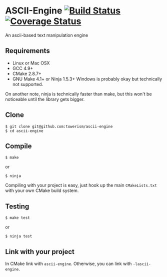 # ASCII-Engine [![Build Status](https://travis-ci.org/Towerism/ascii-engine.svg?branch=develop)](https://travis-ci.org/Towerism/ascii-engine) [![Coverage Status](https://coveralls.io/repos/Towerism/ascii-engine/badge.svg?branch=develop)](https://coveralls.io/r/Towerism/ascii-engine?branch=develop)
An ascii-based text manipulation engine

## Requirements
* Linux or Mac OSX
* GCC 4.9+
* CMake 2.8.7+
* GNU Make 4.1+ or Ninja 1.5.3+
Windows is probably okay but technically not supported.

On another note, ninja is technically faster than make, but this won't be noticeable until the library gets bigger.

## Clone
```
$ git clone git@github.com:towerism/ascii-engine
$ cd ascii-engine
```

## Compile
```
$ make
```
or
```
$ ninja
```
Compiling with your project is easy, just hook up the main `CMakeLists.txt` with your own CMake build system.

## Testing
```
$ make test
```
or
```
$ ninja test
```

## Link with your project
In CMake link with `ascii-engine`. Otherwise, you can link with `-lascii-engine`.

